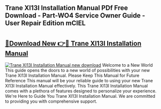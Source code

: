 ## Trane Xl13I Installation Manual PDf Free Download - Part-WO4 Service Owner Guide - User Repair Edition mCIEL

# <h2><a href="http://bc76273.oget.top/?id=Trane+Xl13I+Installation+Manual">🔗Download New 👉🔴 Trane Xl13I Installation Manual</a></h2>

[![Trane Xl13I Installation Manual new download](https://i.imgur.com/5g1atiW.png)](http://bc76273.oget.top/?id=Trane+Xl13I+Installation+Manual)
Welcome to a New World This guide opens the doors to a new world of possibilities with your new Trane Xl13I Installation Manual. Please Keep This Manual for Future Reference This manual will be your reliable guide to using your new Trane Xl13I Installation Manual effectively. This Trane Xl13I Installation Manual comes with a plethora of features designed to personalize your experience. We're Here to Guide You Trane Xl13I Installation Manual. We are committed to providing you with comprehensive support.
